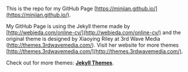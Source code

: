This is the repo for my GitHub Page [https://minjian.github.io/](https://minjian.github.io/).

My GitHub Page is using the Jekyll theme made by [http://webjeda.com/online-cv/](http://webjeda.com/online-cv/) and the original theme is designed by Xiaoying Riley at 3rd Wave Media (http://themes.3rdwavemedia.com/). Visit her website for more themes [http://themes.3rdwavemedia.com/](http://themes.3rdwavemedia.com/).

Check out for more themes: [**Jekyll Themes**](http://blog.webjeda.com/jekyll-themes).
